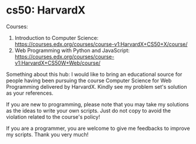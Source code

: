 # cs50: HarvardX
Courses: 
1. Introduction to Computer Science: https://courses.edx.org/courses/course-v1:HarvardX+CS50+X/course/
2. Web Programming with Python and JavaScript: https://courses.edx.org/courses/course-v1:HarvardX+CS50W+Web/course/

Something about this hub:
I would like to bring an educational source for people having been pursuing the course Computer Science for Web Programming delivered by HarvardX. Kindly see my problem set's solution as your references. 

If you are new to programming, please note that you may take my solutions as the ideas to write your own scripts. Just do not copy to avoid the violation related to the course's policy!

If you are a programmer, you are welcome to give me feedbacks to improve my scripts. Thank you very much!


